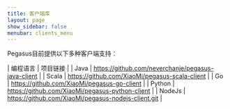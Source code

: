 ```yaml
---
title: 客户端库
layout: page
show_sidebar: false
menubar: clients_menu
---
```


Pegasus目前提供以下多种客户端支持：

| 编程语言 | 项目链接 |
| Java | <https://github.com/neverchanje/pegasus-java-client> |
| Scala | <https://github.com/XiaoMi/pegasus-scala-client> |
| Go | <https://github.com/XiaoMi/pegasus-go-client> |
| Python | <https://github.com/XiaoMi/pegasus-python-client> |
| NodeJs | <https://github.com/XiaoMi/pegasus-nodejs-client.git> |
